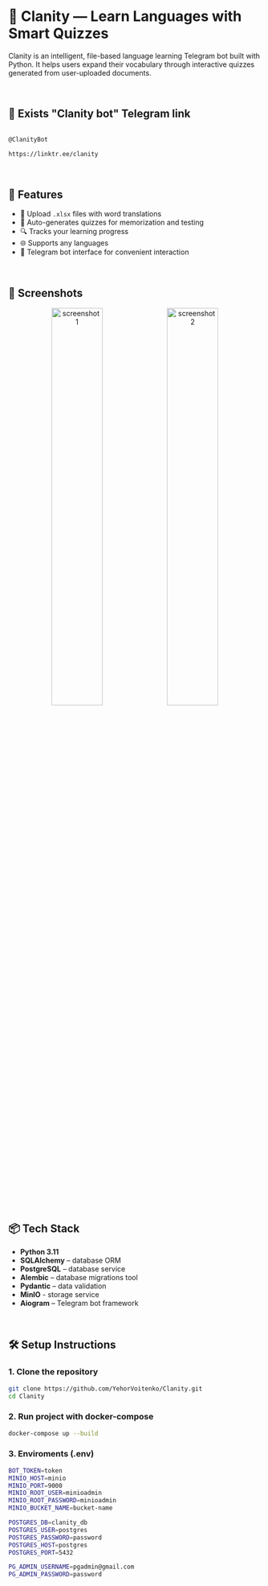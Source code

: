 # 🧠 Clanity — Learn Languages with Smart Quizzes

Clanity is an intelligent, file-based language learning Telegram bot built with Python. It helps users expand their vocabulary through interactive quizzes generated from user-uploaded documents.

</br>

## 🔗 Exists "Clanity bot" Telegram link
```bash

@ClanityBot

https://linktr.ee/clanity

```

</br>

## 🚀 Features

- 📄 Upload `.xlsx` files with word translations
- 🧩 Auto-generates quizzes for memorization and testing
- 🔍 Tracks your learning progress
- 🌐 Supports any languages
- 🤖 Telegram bot interface for convenient interaction

</br>

## 📸 Screenshots
<p align="center">
  <img src="https://github.com/user-attachments/assets/30e36d6e-4fc8-4d2b-9788-9b36288f137c" alt="screenshot 1" width="45%" />
  <img src="https://github.com/user-attachments/assets/7bd3fd47-5cd0-465a-bb20-61d36ebab4ae" alt="screenshot 2" width="45%" />
</p>



</br>

## 📦 Tech Stack

- **Python 3.11**
- **SQLAlchemy** – database ORM
- **PostgreSQL** – database service
- **Alembic** – database migrations tool
- **Pydantic** – data validation
- **MinIO** - storage service
- **Aiogram** – Telegram bot framework


</br>

## 🛠️ Setup Instructions

### 1. Clone the repository

```bash
git clone https://github.com/YehorVoitenko/Clanity.git
cd Clanity
```

### 2. Run project with docker-compose

``` bash
docker-compose up --build
```

### 3. Enviroments (.env)
```bash
BOT_TOKEN=token
MINIO_HOST=minio
MINIO_PORT=9000
MINIO_ROOT_USER=minioadmin
MINIO_ROOT_PASSWORD=minioadmin
MINIO_BUCKET_NAME=bucket-name

POSTGRES_DB=clanity_db
POSTGRES_USER=postgres
POSTGRES_PASSWORD=password
POSTGRES_HOST=postgres
POSTGRES_PORT=5432

PG_ADMIN_USERNAME=pgadmin@gmail.com
PG_ADMIN_PASSWORD=password
```

